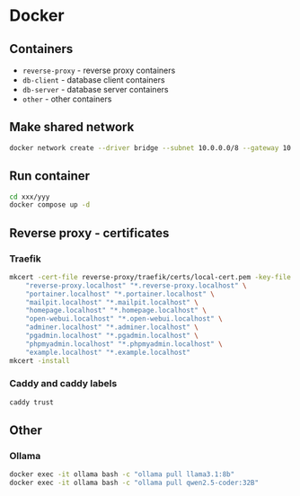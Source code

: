 # Docker

## Containers

- `reverse-proxy` - reverse proxy containers
- `db-client` - database client containers
- `db-server` - database server containers
- `other` - other containers

## Make shared network

```bash
docker network create --driver bridge --subnet 10.0.0.0/8 --gateway 10.0.0.1 main
```

## Run container

```bash
cd xxx/yyy
docker compose up -d
```

## Reverse proxy - certificates

### Traefik

```bash
mkcert -cert-file reverse-proxy/traefik/certs/local-cert.pem -key-file reverse-proxy/traefik/certs/local-key.pem \
    "reverse-proxy.localhost" "*.reverse-proxy.localhost" \
    "portainer.localhost" "*.portainer.localhost" \
    "mailpit.localhost" "*.mailpit.localhost" \
    "homepage.localhost" "*.homepage.localhost" \
    "open-webui.localhost" "*.open-webui.localhost" \
    "adminer.localhost" "*.adminer.localhost" \
    "pgadmin.localhost" "*.pgadmin.localhost" \
    "phpmyadmin.localhost" "*.phpmyadmin.localhost" \
    "example.localhost" "*.example.localhost"
mkcert -install
```

### Caddy and caddy labels

```bash
caddy trust
```

## Other

### Ollama

```bash
docker exec -it ollama bash -c "ollama pull llama3.1:8b"
docker exec -it ollama bash -c "ollama pull qwen2.5-coder:32B"
```
